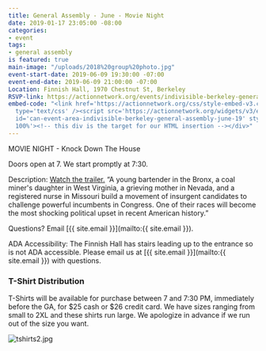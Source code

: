 ```yaml
---
title: General Assembly - June - Movie Night
date: 2019-01-17 23:05:00 -08:00
categories:
- event
tags:
- general assembly
is featured: true
main-image: "/uploads/2018%20group%20photo.jpg"
event-start-date: 2019-06-09 19:30:00 -07:00
event-end-date: 2019-06-09 21:00:00 -07:00
Location: Finnish Hall, 1970 Chestnut St, Berkeley
RSVP-link: https://actionnetwork.org/events/indivisible-berkeley-general-assembly-june-19/
embed-code: "<link href='https://actionnetwork.org/css/style-embed-v3.css' rel='stylesheet'
  type='text/css' /><script src='https://actionnetwork.org/widgets/v3/event/indivisible-berkeley-general-assembly-june-19?format=js&source=widget'></script><div
  id='can-event-area-indivisible-berkeley-general-assembly-june-19' style='width:
  100%'><!-- this div is the target for our HTML insertion --></div>"
---
```


MOVIE NIGHT - Knock Down The House

Doors open at 7. We start promptly at 7:30.

Description: [Watch the trailer.](https://www.youtube.com/watch?v=_wGZc8ZjFY4) “A young bartender in the Bronx, a coal miner's daughter in West Virginia, a grieving mother in Nevada, and a registered nurse in Missouri build a movement of insurgent candidates to challenge powerful incumbents in Congress. One of their races will become the most shocking political upset in recent American history.”

Questions? Email [{{ site.email }}](mailto:{{ site.email }}).

ADA Accessibility: The Finnish Hall has stairs leading up to the entrance so is not ADA accessible. Please email us at [{{ site.email }}](mailto:{{ site.email }}) with questions.

### T-Shirt Distribution

T-Shirts will be available for purchase between 7 and 7:30 PM, immediately before the GA, for $25 cash or $26 credit card. We have sizes ranging from small to 2XL and these shirts run large. We apologize in advance if we run out of the size you want.

![tshirts2.jpg](/uploads/tshirts2.jpg)